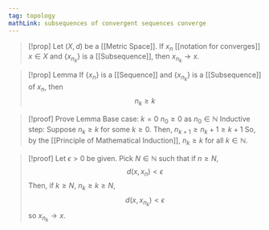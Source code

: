 ```yaml
---
tag: topology
mathLink: subsequences of convergent sequences converge
---
```

>[!prop]
>Let $(X, d)$ be a [[Metric Space]]. If $x_{n}$ [[notation for converges]] $x\in X$ and $\{x_{n_{k}}\}$ is a [[Subsequence]], then $x_{n_{k}} \rightarrow x$. 

>[!prop] Lemma
>If $\{x_{n}\}$ is a [[Sequence]] and $\{x_{n_{k}}\}$ is a [[Subsequence]] of $x_n$, then $$n_{k}≥k$$

>[!proof] Prove Lemma
>Base case: $k=0$
>$n_0≥0$ as $n_{0}\in \mathbb{N}$
>Inductive step: 
>Suppose $n_{k}≥k$ for some $k≥0$. Then, $n_{k+1}≥n_{k}+1≥k+1$
>So, by the [[Principle of Mathematical Induction]], $n_{k}≥k$ for all $k\in \mathbb{N}$.

>[!proof]
>Let $\epsilon>0$ be given. Pick $N\in \mathbb{N}$ such that if $n≥N$, 
>$$d(x,x_{n})<\epsilon$$
>Then, if $k≥N$, $n_{k}≥k≥N$, 
>$$d(x,x_{n_{k}})<\epsilon$$
>so $x_{n_{k}}\rightarrow x$.
